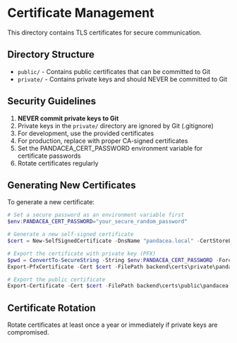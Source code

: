 # Certificate Management

This directory contains TLS certificates for secure communication.

## Directory Structure

- `public/` - Contains public certificates that can be committed to Git
- `private/` - Contains private keys and should NEVER be committed to Git

## Security Guidelines

1. **NEVER commit private keys to Git**
2. Private keys in the `private/` directory are ignored by Git (.gitignore)
3. For development, use the provided certificates
4. For production, replace with proper CA-signed certificates
5. Set the PANDACEA_CERT_PASSWORD environment variable for certificate passwords
6. Rotate certificates regularly

## Generating New Certificates

To generate a new certificate:

```powershell
# Set a secure password as an environment variable first
$env:PANDACEA_CERT_PASSWORD="your_secure_random_password"

# Generate a new self-signed certificate
$cert = New-SelfSignedCertificate -DnsName "pandacea.local" -CertStoreLocation "Cert:\CurrentUser\My" -KeyAlgorithm RSA -KeyLength 4096 -NotAfter (Get-Date).AddYears(2) -FriendlyName "Pandacea Certificate"

# Export the certificate with private key (PFX)
$pwd = ConvertTo-SecureString -String $env:PANDACEA_CERT_PASSWORD -Force -AsPlainText
Export-PfxCertificate -Cert $cert -FilePath backend\certs\private\pandacea.pfx -Password $pwd

# Export the public certificate
Export-Certificate -Cert $cert -FilePath backend\certs\public\pandacea.crt
```

## Certificate Rotation

Rotate certificates at least once a year or immediately if private keys are compromised. 